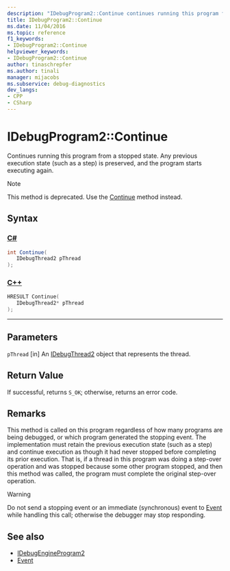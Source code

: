 ```yaml
---
description: "IDebugProgram2::Continue continues running this program from a stopped state. Any previous execution state (such as a step) is preserved, and the program starts executing again."
title: IDebugProgram2::Continue
ms.date: 11/04/2016
ms.topic: reference
f1_keywords:
- IDebugProgram2::Continue
helpviewer_keywords:
- IDebugProgram2::Continue
author: tinaschrepfer
ms.author: tinali
manager: mijacobs
ms.subservice: debug-diagnostics
dev_langs:
- CPP
- CSharp
---
```

# IDebugProgram2::Continue

Continues running this program from a stopped state. Any previous execution state (such as a step) is preserved, and the program starts executing again.

> [!NOTE]
> This method is deprecated. Use the [Continue](../../../extensibility/debugger/reference/idebugprocess3-continue.md) method instead.

## Syntax

### [C#](#tab/csharp)
```csharp
int Continue( 
   IDebugThread2 pThread
);
```
### [C++](#tab/cpp)
```cpp
HRESULT Continue( 
   IDebugThread2* pThread
);
```
---

## Parameters
`pThread`
[in] An [IDebugThread2](../../../extensibility/debugger/reference/idebugthread2.md) object that represents the thread.

## Return Value
 If successful, returns `S_OK`; otherwise, returns an error code.

## Remarks
 This method is called on this program regardless of how many programs are being debugged, or which program generated the stopping event. The implementation must retain the previous execution state (such as a step) and continue execution as though it had never stopped before completing its prior execution. That is, if a thread in this program was doing a step-over operation and was stopped because some other program stopped, and then this method was called, the program must complete the original step-over operation.

> [!WARNING]
> Do not send a stopping event or an immediate (synchronous) event to [Event](../../../extensibility/debugger/reference/idebugeventcallback2-event.md) while handling this call; otherwise the debugger may stop responding.

## See also
- [IDebugEngineProgram2](../../../extensibility/debugger/reference/idebugengineprogram2.md)
- [Event](../../../extensibility/debugger/reference/idebugeventcallback2-event.md)
